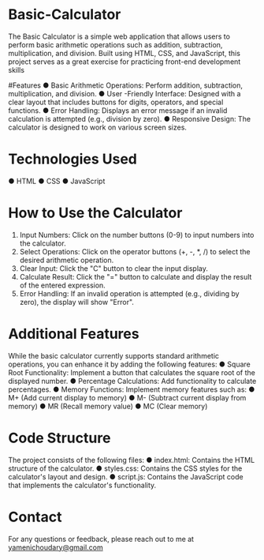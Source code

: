 # Basic-Calculator
The Basic Calculator is a simple web application that allows users to perform basic arithmetic operations such as addition, subtraction, multiplication, and division. Built using HTML, CSS, and JavaScript, this project serves as a great exercise for practicing front-end development skills

#Features
● Basic Arithmetic Operations: Perform addition, subtraction, multiplication, and
division.
● User -Friendly Interface: Designed with a clear layout that includes buttons for
digits, operators, and special functions.
● Error Handling: Displays an error message if an invalid calculation is
attempted (e.g., division by zero).
● Responsive Design: The calculator is designed to work on various screen
sizes.

# Technologies Used
● HTML
● CSS
● JavaScript

# How to Use the Calculator
1. Input Numbers: Click on the number buttons (0-9) to input numbers into the
calculator.
2. Select Operations: Click on the operator buttons (+, -, *, /) to select the
desired arithmetic operation.
3. Clear Input: Click the "C" button to clear the input display.
4. Calculate Result: Click the "=" button to calculate and display the result of the
entered expression.
5. Error Handling: If an invalid operation is attempted (e.g., dividing by zero), the
display will show "Error".

# Additional Features
While the basic calculator currently supports standard arithmetic operations, you can
enhance it by adding the following features:
● Square Root Functionality: Implement a button that calculates the square root
of the displayed number.
● Percentage Calculations: Add functionality to calculate percentages.
● Memory Functions: Implement memory features such as:
● M+ (Add current display to memory)
● M- (Subtract current display from memory)
● MR (Recall memory value)
● MC (Clear memory)

# Code Structure
The project consists of the following files:
● index.html: Contains the HTML structure of the calculator.
● styles.css: Contains the CSS styles for the calculator's layout and design.
● script.js: Contains the JavaScript code that implements the calculator's
functionality.

# Contact
For any questions or feedback, please reach out to me at
yamenichoudary@gmail.com
